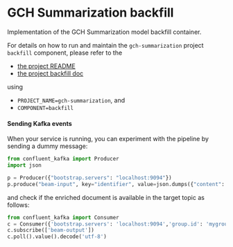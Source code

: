 # GCH Summarization backfill

Implementation of the GCH Summarization model backfill container.

For details on how to run and maintain the `gch-summarization` project `backfill` component, please refer
to the
- [the project README](../README.md)
- [the project backfill doc](../../docs/05_backfill.md)

using

- `PROJECT_NAME=gch-summarization`, and
- `COMPONENT=backfill`


#### Sending Kafka events

When your service is running, you can experiment with the pipeline by sending a dummy message:

```python
from confluent_kafka import Producer
import json

p = Producer({"bootstrap.servers": "localhost:9094"})
p.produce("beam-input", key="identifier", value=json.dumps({"content": "A todos los estudiantes de primer año se les ofrece un lugar en el campus. Los funcionarios de salud de la universidad dijeron que el caso fue detectado el 13 de agosto. Se produce en medio de crecientes preocupaciones de que el regreso de las universidades pueda provocar un aumento en los casos de viruela simica, con un total de 14,115 en Estados Unidos. entre los hombres homosexuales o bisexuales en la actualidad, pero se teme que se propague a otros grupos más vulnerables. Un estudiante de la Universidad Penn State dio positivo por viruela simica, ya que los expertos temen que el próximo semestre de otoño provoque brotes del virus. Los funcionarios de salud de la universidad dijeron que el estudiante anónimo se encuentra ahora aislado y que se están rastreando sus contactos cercanos. El individuo asiste al campus de University Park en el centro de Pensilvania, el más grande de la universidad con unos 46.000 estudiantes universitarios, pero reside fuera del campus. El estudiante recibió el resultado positivo el 13 de agosto, aproximadamente una semana antes del inicio del semestre de otoño el 22 de agosto. Existe una creciente preocupación de que el regreso de los colegios y universidades pueda ayudar a impulsar el brote viral, y el último caso marca el segundo en un universidad este mes. El jueves, la Universidad de Maryland dijo que un miembro del personal tenía un presunto caso y que probablemente se detectarán más infecciones en las próximas semanas. Estados Unidos ha detectado más de 14.115 casos de viruela simica hasta ahora, la gran mayoría entre hombres homosexuales o bisexuales, aunque se teme que el virus, que se transmite a través del contacto físico, se propague a otros grupos. Un estudiante dio positivo por viruela simica en la Universidad Penn State. Asisten al campus de University Park (en la foto), el más grande de la universidad, pero no viven en el lugar. El mapa de arriba muestra el número de casos de viruela simica detectados por estado.", "language": "es"}))
```

and check if the enriched document is available in the target topic as follows:


```python
from confluent_kafka import Consumer
c = Consumer({'bootstrap.servers': 'localhost:9094','group.id': 'mygroup','auto.offset.reset': 'earliest'})
c.subscribe(['beam-output'])
c.poll().value().decode('utf-8')
```
